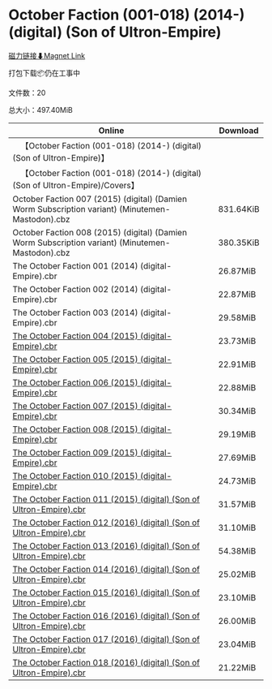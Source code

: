 # October Faction (001-018) (2014-) (digital) (Son of Ultron-Empire)

[磁力链接⬇Magnet Link](magnet:?xt=urn:btih:b3865948944ceca166a64a4edf31b0e3b524f5a9&dn=October%20Faction%20%28001-018%29%20%282014-%29%20%28digital%29%20%28Son%20of%20Ultron-Empire%29)

打包下载📦仍在工事中

文件数：20

总大小：497.40MiB

Online | Download
--- | ---
&emsp;【October Faction (001-018) (2014-) (digital) (Son of Ultron-Empire)】 | 
&emsp;【October Faction (001-018) (2014-) (digital) (Son of Ultron-Empire)/Covers】 | 
October Faction 007 (2015) (digital) (Damien Worm Subscription variant) (Minutemen-Mastodon).cbz | 831.64KiB
October Faction 008 (2015) (digital) (Damien Worm Subscription variant) (Minutemen-Mastodon).cbz | 380.35KiB
The October Faction 001 (2014) (digital-Empire).cbr | 26.87MiB
The October Faction 002 (2014) (digital-Empire).cbr | 22.87MiB
The October Faction 003 (2014) (digital-Empire).cbr | 29.58MiB
[The October Faction 004 (2015) (digital-Empire).cbr](https://github.com/alicewish/markdown/blob/master/comic/October-Faction-004-2015-digital-Empire-cbr.md) | 23.73MiB
[The October Faction 005 (2015) (digital-Empire).cbr](https://github.com/alicewish/markdown/blob/master/comic/October-Faction-005-2015-digital-Empire-cbr.md) | 22.91MiB
[The October Faction 006 (2015) (digital-Empire).cbr](https://github.com/alicewish/markdown/blob/master/comic/October-Faction-006-2015-digital-Empire-cbr.md) | 22.88MiB
[The October Faction 007 (2015) (digital-Empire).cbr](https://github.com/alicewish/markdown/blob/master/comic/October-Faction-007-2015-digital-Empire-cbr.md) | 30.34MiB
[The October Faction 008 (2015) (digital-Empire).cbr](https://github.com/alicewish/markdown/blob/master/comic/October-Faction-008-2015-digital-Empire-cbr.md) | 29.19MiB
[The October Faction 009 (2015) (digital-Empire).cbr](https://github.com/alicewish/markdown/blob/master/comic/October-Faction-009-2015-digital-Empire-cbr.md) | 27.69MiB
[The October Faction 010 (2015) (digital-Empire).cbr](https://github.com/alicewish/markdown/blob/master/comic/October-Faction-010-2015-digital-Empire-cbr.md) | 24.73MiB
[The October Faction 011 (2015) (digital) (Son of Ultron-Empire).cbr](https://github.com/alicewish/markdown/blob/master/comic/October-Faction-011-2015-digital-Son-of-Ultron-Empire-cbr.md) | 31.57MiB
[The October Faction 012 (2016) (digital) (Son of Ultron-Empire).cbr](https://github.com/alicewish/markdown/blob/master/comic/October-Faction-012-2016-digital-Son-of-Ultron-Empire-cbr.md) | 31.10MiB
[The October Faction 013 (2016) (digital) (Son of Ultron-Empire).cbr](https://github.com/alicewish/markdown/blob/master/comic/October-Faction-013-2016-digital-Son-of-Ultron-Empire-cbr.md) | 54.38MiB
[The October Faction 014 (2016) (digital) (Son of Ultron-Empire).cbr](https://github.com/alicewish/markdown/blob/master/comic/October-Faction-014-2016-digital-Son-of-Ultron-Empire-cbr.md) | 25.02MiB
[The October Faction 015 (2016) (digital) (Son of Ultron-Empire).cbr](https://github.com/alicewish/markdown/blob/master/comic/October-Faction-015-2016-digital-Son-of-Ultron-Empire-cbr.md) | 23.10MiB
[The October Faction 016 (2016) (digital) (Son of Ultron-Empire).cbr](https://github.com/alicewish/markdown/blob/master/comic/October-Faction-016-2016-digital-Son-of-Ultron-Empire-cbr.md) | 26.00MiB
[The October Faction 017 (2016) (digital) (Son of Ultron-Empire).cbr](https://github.com/alicewish/markdown/blob/master/comic/October-Faction-017-2016-digital-Son-of-Ultron-Empire-cbr.md) | 23.04MiB
[The October Faction 018 (2016) (digital) (Son of Ultron-Empire).cbr](https://github.com/alicewish/markdown/blob/master/comic/October-Faction-018-2016-digital-Son-of-Ultron-Empire-cbr.md) | 21.22MiB